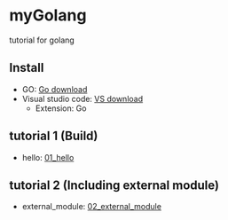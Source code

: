 # myGolang

tutorial for golang

## Install

- GO: [Go download](https://go.dev/dl/)
- Visual studio code: [VS download](https://code.visualstudio.com/Download)
  - Extension: Go

## tutorial 1 (Build)

- hello: [01_hello](/01_hello/01_hello.md)

## tutorial 2 (Including external module)

- external_module: [02_external_module](/02_external_module/02_external_module.md)
